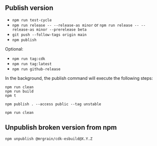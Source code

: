 ## Publish version

- `npm run test-cycle`
- `npm run release -- --release-as minor` or `npm run release -- --release-as minor --prerelease beta`
- `git push --follow-tags origin main`
- `npm publish`

Optional:

- `npm run tag:cdk`
- `npm run tag:latest`
- `npm run github-release`

In the background, the publish command will execute the following steps:

```
npm run clean
npm run build
npm t

npm publish . --access public --tag unstable

npm run clean
```

## Unpublish broken version from npm

```
npm unpublish @mrgrain/cdk-esbuild@X.Y.Z
```
